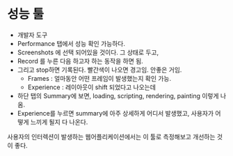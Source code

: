 # 성능 툴

- 개발자 도구
- Performance 탭에서 성능 확인 가능하다.
- Screenshots 에 선택 되어있을 것이다. 그 상태로 두고,
- Record 를 누른 다음 하고자 하는 동작을 하면 됨.
- 그리고 stop하면 기록된다. 빨간색이 나오면 경고임. 안좋은 거임.
  - Frames : 얼마동안 어떤 프레임이 발생했는지 확인 가능.
  - Experience : 레이아웃이 shift 되었다고 나오는데 
- 하단 탭의 Summary에 보면, loading, scripting, rendering, painting 이렇게 나옴.
- Experience를 누르면 summary에 아주 상세하게 어디서 발생했고, 사용자가 어떻게 느끼게 될지 다 나온다.

사용자의 인터렉션이 발생하는 웹어플리케이션에서는 이 툴로 측정해보고 개선하는 것이 좋다.


